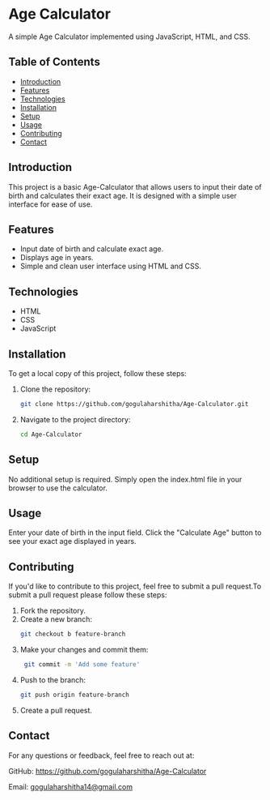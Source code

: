 # Age Calculator

A simple Age Calculator implemented using JavaScript, HTML, and CSS.

## Table of Contents
- [Introduction](#introduction)
- [Features](#features)
- [Technologies](#technologies)
- [Installation](#installation)
- [Setup](#setup)
- [Usage](#usage)
- [Contributing](#contributing)
- [Contact](#contact)

## Introduction
This project is a basic Age-Calculator that allows users to input their date of birth and calculates their exact age. It is designed with a simple user interface for ease of use.

## Features
- Input date of birth and calculate exact age.
- Displays age in years.
- Simple and clean user interface using HTML and CSS.

## Technologies
- HTML
- CSS
- JavaScript

## Installation
To get a local copy of this project, follow these steps:

1. Clone the repository:
   ```bash
   git clone https://github.com/gogulaharshitha/Age-Calculator.git
2. Navigate to the project directory:
   ```bash
   cd Age-Calculator
## Setup
No additional setup is required. Simply open the index.html file in your browser to use the calculator.

## Usage
Enter your date of birth in the input field.
Click the "Calculate Age" button to see your exact age displayed in years.

## Contributing
If you'd like to contribute to this project, feel free to submit a pull request.To submit a pull request please follow these steps:  
1. Fork the repository.
2. Create a new branch:   
   ```bash    
   git checkout b feature-branch   
3. Make your changes and commit them:  
   ```bash        
    git commit -m 'Add some feature'               
4. Push to the branch:   
   ```bash
   git push origin feature-branch 
5. Create a pull request.     

## Contact
For any questions or feedback, feel free to reach out at:

GitHub: https://github.com/gogulaharshitha/Age-Calculator

Email: gogulaharshitha14@gmail.com
